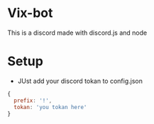 # Vix-bot
This is a discord made with discord.js and node


# Setup
* JUst add your discord tokan to config.json

```js
{
  prefix: '!',
  tokan: 'you tokan here'
}

